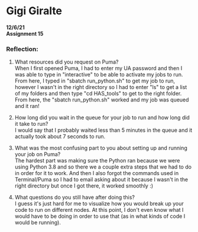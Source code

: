 # Gigi Giralte
**12/6/21** \
**Assignment 15**

### Reflection:
1) What resources did you request on Puma? \
When I first opened Puma, I had to enter my UA password and then I was able to type in "interactive" to be able to activate my jobs to run. From here, I typed in "sbatch run_python.sh" to get my job to run, however I wasn't in the right directory so I had to enter "ls" to get a list of my folders and then type "cd HAS_tools" to get to the right folder. From here, the "sbatch run_python.sh" worked and my job was queued and it ran!


2) How long did you wait in the queue for your job to run and how long did it take to run? \
I would say that I probably waited less than 5 minutes in the queue and it actually took about 7 seconds to run.


3) What was the most confusing part to you about setting up and running your job on Puma? \
The hardest part was making sure the Python ran because we were using Python 3.8 and so there we a couple extra steps that we had to do in order for it to work. And then I also forgot the commands used in Terminal/Puma so I had to email asking about it because I wasn't in the right directory but once I got there, it worked smoothly :)


4) What questions do you still have after doing this? \
I guess it's just hard for me to visualize how you would break up your code to run on different nodes. At this point, I don't even know what I would have to be doing in order to use that (as in what kinds of code I would be running).
